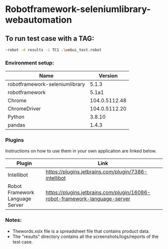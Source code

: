 # Robotframework-seleniumlibrary-webautomation

## To run test case with a TAG:

```sh
-robot -d results -i TC1 .\webui_test.robot
```

### Environment setup:

| Name | Version |
| ------ | ------ |
| robotframework-seleniumlibrary    | 5.1.3 |
| robotframework                    | 5.1a1 |
| Chrome                            | 104.0.5112.48 |
| ChromeDriver                      | 104.0.5112.20 |
| Python                            | 3.8.10 |
| pandas                            | 1.4.3 |


### Plugins

Instructions on how to use them in your own application are linked below.

| Plugin | Link |
| ------ | ------ |
| Intellibot | https://plugins.jetbrains.com/plugin/7386-intellibot |
| Robot Framework Language Server | https://plugins.jetbrains.com/plugin/16086-robot-framework-language-server |

### Notes:
- Thewords.xslx file is a spreadsheet file that contains product data.
- The "results" directory contains all the screenshots/logs/reports of the test case.
